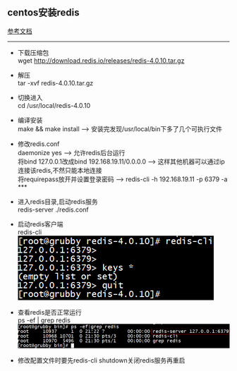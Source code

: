 ## centos安装redis
[参考文档](https://www.cnblogs.com/freeweb/p/5276558.html)
***
- 下载压缩包  
wget http://download.redis.io/releases/redis-4.0.10.tar.gz

- 解压  
tar -xvf redis-4.0.10.tar.gz  

- 切换进入  
cd /usr/local/redis-4.0.10  

- 编译安装  
make && make install  --> 安装完发现/usr/local/bin下多了几个可执行文件

- 修改redis.conf  
daemonize yes  --> 允许redis后台运行  
将bind 127.0.0.1改成bind 192.168.19.11/0.0.0.0  --> 这样其他机器可以通过ip连接该redis,不然只能本地连接  
将requirepass放开并设置登录密码  --> redis-cli -h 192.168.19.11 -p 6379 -a ***  


- 进入redis目录,启动redis服务    
redis-server ./redis.conf

- 启动redis客户端  
redis-cli  
![](images/006.png)

- 查看redis是否正常运行  
ps -ef | grep redis  
![](images/007.png)

- 修改配置文件时要先redis-cli shutdown关闭redis服务再重启